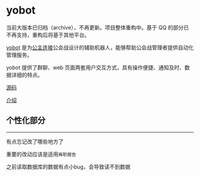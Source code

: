 # yobot

当前大版本已归档（archive），不再更新。项目整体重构中。基于 QQ 的部分已不再支持，重构后将基于其他平台。

[yobot](./about.md) 是为[公主连接](https://game.bilibili.com/pcr/)公会战设计的辅助机器人，能够帮助公会战管理者提供自动化管理服务。

yobot 提供了群聊、web 页面两套用户交互方式，具有操作便捷、通知及时、数据详细的特点。

[源码](./src/client)

[介绍](https://yobot.win)



## 个性化部分

---

有点忘记改了哪些地方了  

重要的改动应该是适用`离职报告`  

之前读取数据库的数据有点小bug，会导致读不到数据

